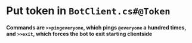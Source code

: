 # Put token in `BotClient.cs#@Token`

#### Commands are `>>pingeveryone`, which pings `@everyone` a hundred times, and `>>exit`, which forces the bot to exit starting clientside
